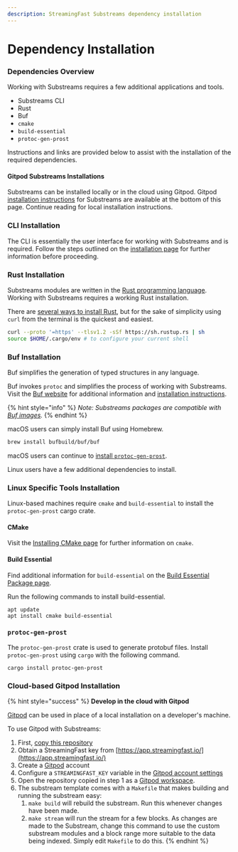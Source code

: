 ```yaml
---
description: StreamingFast Substreams dependency installation
---
```


# Dependency Installation

### Dependencies Overview

Working with Substreams requires a few additional applications and tools.

* Substreams CLI
* Rust
* Buf
* `cmake`
* `build-essential`
* `protoc-gen-prost`

Instructions and links are provided below to assist with the installation of the required dependencies.

#### Gitpod Substreams Installations

Substreams can be installed locally or in the cloud using Gitpod. Gitpod [installation instructions](installation-requirements.md#cloud-based-gitpod-installation) for Substreams are available at the bottom of this page. Continue reading for local installation instructions.

### CLI Installation

The CLI is essentially the user interface for working with Substreams and is required.  Follow the steps outlined on the [installation page](../getting-started/installing-the-cli.md) for further information before proceeding.

### Rust Installation

Substreams modules are written in the [Rust programming language](https://www.rust-lang.org/). Working with Substreams requires a working Rust installation.

There are [several ways to install Rust](https://www.rust-lang.org/tools/install), but for the sake of simplicity using `curl` from the terminal is the quickest and easiest.

```bash
curl --proto '=https' --tlsv1.2 -sSf https://sh.rustup.rs | sh
source $HOME/.cargo/env # to configure your current shell
```

### Buf Installation

Buf simplifies the generation of typed structures in any language.

Buf invokes `protoc` and simplifies the process of working with Substreams. Visit the [Buf website](https://buf.build/) for additional information and [installation instructions](https://docs.buf.build/installation).

{% hint style="info" %}
_Note: Substreams packages are compatible with_ [_Buf images_](https://docs.buf.build/reference/images)_._
{% endhint %}

macOS users can simply install Buf using Homebrew.

```bash
brew install bufbuild/buf/buf
```

macOS users can continue to [install `protoc-gen-prost`](installation-requirements.md#protoc-gen-prost).&#x20;

Linux users have a few additional dependencies to install.

### Linux Specific Tools Installation

Linux-based machines require `cmake` and `build-essential` to install the `protoc-gen-prost` cargo crate.

#### CMake

Visit the [Installing CMake page](https://cmake.org/install/) for further information on `cmake`.

#### Build Essential

Find additional information for `build-essential` on the [Build Essential Package page](https://itsfoss.com/build-essential-ubuntu/).

Run the following commands to install build-essential.

```
apt update
apt install cmake build-essential
```

### `protoc-gen-prost`

The `protoc-gen-prost` crate is used to generate protobuf files. Install `protoc-gen-prost` using `cargo` with the following command.

```
cargo install protoc-gen-prost
```

### Cloud-based Gitpod Installation

{% hint style="success" %}
**Develop in the cloud with Gitpod**

[Gitpod](https://www.gitpod.io/) can be used in place of a local installation on a developer's machine.

To use Gitpod with Substreams:

1. First, [copy this repository](https://github.com/streamingfast/substreams-template/generate)
2. Obtain a StreamingFast key from [https://app.streamingfast.io/](https://app.streamingfast.io/)
3. Create a [Gitpod](https://gitpod.io/) account
4. Configure a `STREAMINGFAST_KEY` variable in the [Gitpod account settings](https://gitpod.io/variables)
5. Open the repository copied in step 1 as a [Gitpod workspace](https://gitpod.io/workspaces).
6. The substream template comes with a `Makefile` that makes building and running the substream easy:
   1. `make build` will rebuild the substream. Run this whenever changes have been made.
   2. `make stream` will run the stream for a few blocks. As changes are made to the Substream, change this command to use the custom substream modules and a block range more suitable to the data being indexed. Simply edit `Makefile` to do this.
{% endhint %}
